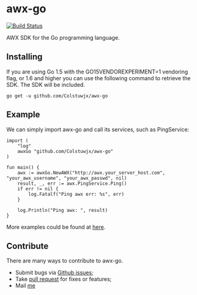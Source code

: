 # awx-go

[![Build Status](https://travis-ci.org/Colstuwjx/awx-go.svg?branch=master)](https://travis-ci.org/Colstuwjx/awx-go)

AWX SDK for the Go programming language.

## Installing

If you are using Go 1.5 with the GO15VENDOREXPERIMENT=1 vendoring flag, or 1.6 and higher you can use the following command to retrieve the SDK. The SDK will be included.

```
go get -u github.com/Colstuwjx/awx-go
```

## Example

We can simply import awx-go and call its services, such as PingService:

```
import (
    "log"
    awxGo "github.com/Colstuwjx/awx-go"
)

fun main() {
    awx := awxGo.NewAWX("http://awx.your_server_host.com", "your_awx_username", "your_awx_passwd", nil)
    result, _, err := awx.PingService.Ping()
    if err != nil {
        log.Fatalf("Ping awx err: %s", err)
    }

    log.Println("Ping awx: ", result)
}
```

More examples could be found at [here](https://github.com/Colstuwjx/awx-go/tree/master/examples).

## Contribute

There are many ways to contribute to awx-go.

* Submit bugs via [Github issues](https://github.com/Colstuwjx/awx-go/issues);
* Take [pull request](https://github.com/Colstuwjx/awx-go/pulls) for fixes or features;
* Mail [me](mailto:wjx_colstu@hotmail.com)
